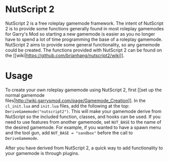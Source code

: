 # NutScript 2
NutScript 2 is a free roleplay gamemode framework. The intent of NutScript 2 is to provide some functions generally found in most roleplay gamemodes for Garry's Mod so starting a new gamemode is easier as you no longer have to spend a lot of time programming the base of a roleplay gamemode. NutScript 2 aims to provide some general functionality, so any gamemode could be created. The functions provided with NutScript 2 can be found on the [[wiki|https://github.com/brianhang/nutscript2/wiki]].

# Usage
To create your own roleplay gamemode using NutScript 2, first [[set up the normal gamemode files|http://wiki.garrysmod.com/page/Gamemode_Creation]]. In the `cl_init.lua` and `init.lua` files, add the following at the top: `DeriveGamemode("nutscript2")`. This will make your gamemode derive from NutScript so the included function, classes, and hooks can be used. If you need to use features from another gamemode, set `NUT_BASE` to the name of the desired gamemode. For example, if you wanted to have a spawn menu and the tool gun, add `NUT_BASE = "sandbox"` before the call to `DeriveGamemode`.

After you have derived from NutScript 2, a quick way to add functionality to your gamemode is through plugins.
